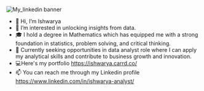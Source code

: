 ![My_linkedin banner](https://github.com/Ishwarya-26/Ishwarya-26/assets/152781620/9170442a-482b-426e-8d98-7789a1d660f1)

- 👋 Hi, I’m Ishwarya
- 👀 I’m interested in unlocking insights from data.
- 🎓 I hold a degree in Mathematics which has equipped me with a strong foundation in statistics, problem solving, and critical thinking.
- 🎯 Currently seeking opportunities in data analyst role where I can apply my analytical skills and contribute to business growth and innovation.
- 💻Here's my portfolio https://ishwarya.carrd.co/
- 📫 You can reach me through my Linkedin profile https://www.linkedin.com/in/ishwarya-analyst/
  
<!---
Ishwarya-26/Ishwarya-26 is a ✨ special ✨ repository because its `README.md` (this file) appears on your GitHub profile.
You can click the Preview link to take a look at your changes.
--->
